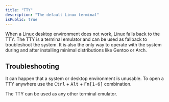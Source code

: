 ```yaml
---
title: "TTY"
description: "The default Linux terminal"
isPublic: true
---
```


When a Linux desktop environment does not work, Linux falls back to the
TTY. The TTY is a terminal emulator and can be used as fallback to
troubleshoot the system. It is also the only way to operate with the
system during and after installing minimal distributions like Gentoo or
Arch.

## Troubleshooting
It can happen that a system or desktop environment is unusable. To open
a TTY anywhere use the <kbd>Ctrl</kbd> + <kbd>Alt</kbd> + <kbd>Fn\[1-6\]</kbd>
combination.

The TTY can be used as any other terminal emulator.
